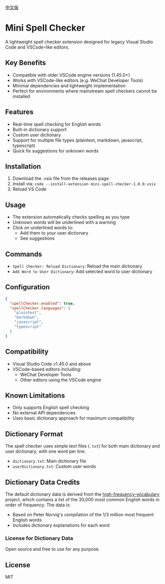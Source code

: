 [中文版](./README_CN.md)

# Mini Spell Checker

A lightweight spell checker extension designed for legacy Visual Studio Code and VSCode-like editors.

## Key Benefits

- Compatible with older VSCode engine versions (1.45.0+)
- Works with VSCode-like editors (e.g. WeChat Developer Tools)
- Minimal dependencies and lightweight implementation
- Perfect for environments where mainstream spell checkers cannot be installed

## Features

- Real-time spell checking for English words
- Built-in dictionary support
- Custom user dictionary
- Support for multiple file types (plaintext, markdown, javascript, typescript)
- Quick fix suggestions for unknown words

## Installation

1. Download the .vsix file from the releases page
2. Install via: `code --install-extension mini-spell-checker-1.0.0.vsix`
3. Reload VS Code

## Usage

- The extension automatically checks spelling as you type
- Unknown words will be underlined with a warning
- Click on underlined words to:
  - Add them to your user dictionary
  - See suggestions

## Commands

- `Spell Checker: Reload Dictionary`: Reload the main dictionary
- `Add Word to User Dictionary`: Add selected word to user dictionary

## Configuration

```json
{
  "spellChecker.enabled": true,
  "spellChecker.languages": [
    "plaintext",
    "markdown",
    "javascript",
    "typescript"
  ]
}
```

## Compatibility

- Visual Studio Code v1.45.0 and above
- VSCode-based editors including:
  - WeChat Developer Tools
  - Other editors using the VSCode engine

## Known Limitations

- Only supports English spell checking
- No external API dependencies
- Uses basic dictionary approach for maximum compatibility

## Dictionary Format

The spell checker uses simple text files (`.txt`) for both main dictionary and user dictionary, with one word per line.

- `dictionary.txt`: Main dictionary file
- `userDictionary.txt`: Custom user words

## Dictionary Data Credits

The default dictionary data is derived from the [high-frequency-vocabulary](https://github.com/arstgit/high-frequency-vocabulary) project, which contains a list of the 30,000 most common English words in order of frequency. The data is:

- Based on Peter Norvig's compilation of the 1/3 million most frequent English words
- Includes dictionary explanations for each word

### License for Dictionary Data

Open source and free to use for any purpose.

## License

MIT
